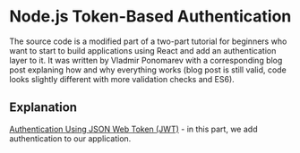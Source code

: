 Node.js Token-Based Authentication
====================================
The source code is a modified part of a two-part tutorial for beginners who want to start to build applications using React and add an authentication layer to it. It was written by Vladmir Ponomarev with a corresponding blog post explaning how and why everything works (blog post is still valid, code looks slightly different with more validation checks and ES6).

Explanation
---------------------
[Authentication Using JSON Web Token (JWT)](https://vladimirponomarev.com/blog/authentication-in-react-apps-jwt) - in this part, we add authentication to our application.
